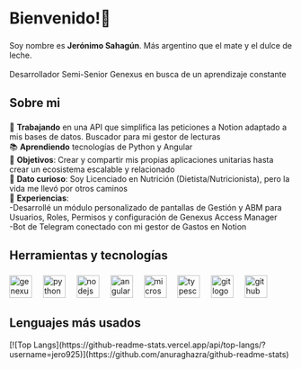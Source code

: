 <h1 align="left"><b>Bienvenido!👋</b></h1>

###

<p align="left">Soy nombre es <b>Jerónimo Sahagún</b>.  Más argentino que el mate y el dulce de leche.<br><br>Desarrollador Semi-Senior Genexus en busca de un aprendizaje constante</p>

###

<h2 align="left">Sobre mi</h2>

###

<p align="left">🔭 <b>Trabajando</b> en una API que simplifica las peticiones a Notion adaptado a mis bases de datos. Buscador para mi gestor de lecturas<br>📚 <b>Aprendiendo</b> tecnologías de Python y Angular<br>🎯 <b>Objetivos</b>: Crear y compartir mis propias aplicaciones unitarias hasta crear un ecosistema escalable y relacionado<br>🎲 <b>Dato curioso</b>: Soy Licenciado en Nutrición (Dietista/Nutricionista), pero la vida me llevó por otros caminos<br>📄 <b>Experiencias</b>: <br>-Desarrollé un módulo personalizado de pantallas de Gestión y ABM para Usuarios, Roles, Permisos y configuración de Genexus Access Manager<br>-Bot de Telegram conectado con mi gestor de Gastos en Notion</p>

###

<h2 align="left">Herramientas y tecnologías</h2>

###

<div align="left">
  <img src="https://media.licdn.com/dms/image/C4D0BAQGajAD_Ylxfaw/company-logo_200_200/0/1630476967229/genexus_artech_logo?e=2147483647&v=beta&t=9R90AWHWDTHvZkMW7y-upHwhhHPbQuFy8M9BgaABbe4" height="40" alt="genexus logo"  />
  <img width="12" />
  <img src="https://cdn.jsdelivr.net/gh/devicons/devicon/icons/python/python-original.svg" height="40" alt="python logo"  />
  <img width="12" />
  <img src="https://cdn.jsdelivr.net/gh/devicons/devicon/icons/nodejs/nodejs-original.svg" height="40" alt="nodejs logo"  />
  <img width="12" />
  <img src="https://cdn.jsdelivr.net/gh/devicons/devicon/icons/angularjs/angularjs-original.svg" height="40" alt="angularjs logo"  />
  <img width="12" />
  <img src="https://cdn.jsdelivr.net/gh/devicons/devicon/icons/microsoftsqlserver/microsoftsqlserver-plain.svg" height="40" alt="microsoftsqlserver logo"  />
  <img width="12" />
  <img src="https://cdn.jsdelivr.net/gh/devicons/devicon/icons/typescript/typescript-original.svg" height="40" alt="typescript logo"  />
  <img width="12" />
  <img src="https://cdn.jsdelivr.net/gh/devicons/devicon/icons/git/git-original.svg" height="40" alt="git logo"  />
  <img width="12" />
  <img src="https://cdn.jsdelivr.net/gh/devicons/devicon/icons/github/github-original.svg" height="40" alt="github logo"  />
</div>

###

<h2 align="left">Lenguajes más usados</h2>
[![Top Langs](https://github-readme-stats.vercel.app/api/top-langs/?username=jero925)](https://github.com/anuraghazra/github-readme-stats)
